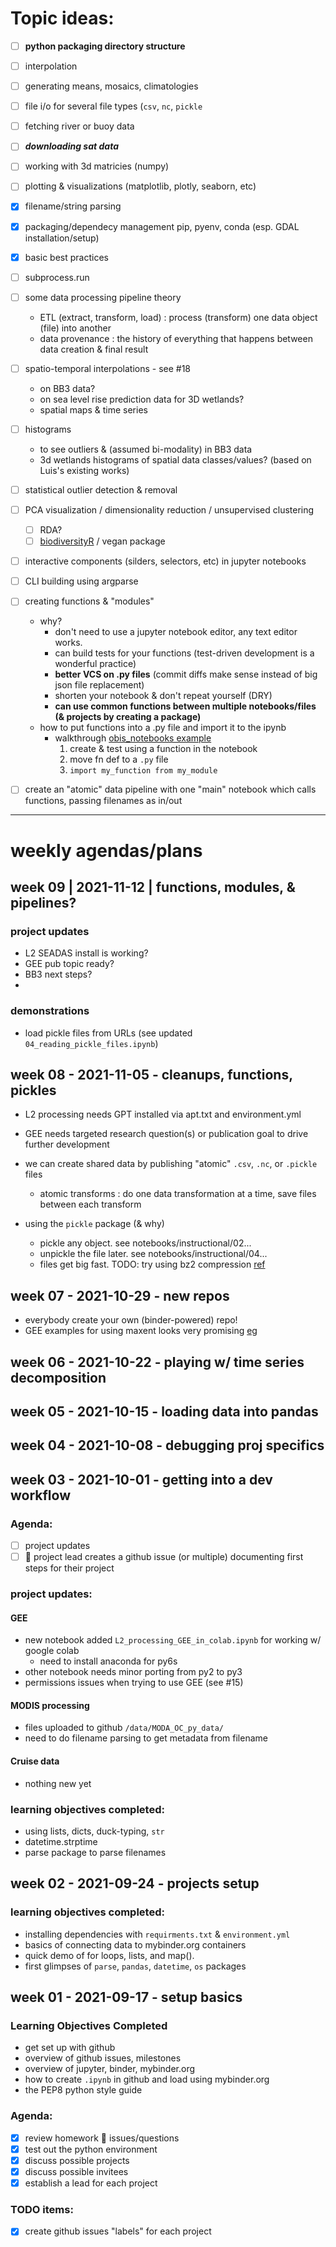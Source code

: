 # Topic ideas:
* [ ] **python packaging directory structure**
* [ ] interpolation 
* [ ] generating means, mosaics, climatologies
* [ ] file i/o for several file types (`csv`, `nc`, `pickle`
* [ ] fetching river or buoy data 
* [ ] ***downloading sat data***
* [ ] working with 3d matricies (numpy)
* [ ] plotting & visualizations (matplotlib, plotly, seaborn, etc)
* [x] filename/string parsing
* [x] packaging/dependecy management pip, pyenv, conda (esp. GDAL installation/setup)
* [x] basic best practices
* [ ] subprocess.run
* [ ] some data processing pipeline theory
    * ETL (extract, transform, load) : process (transform) one data object (file) into another
    * data provenance : the history of everything that happens between data creation & final result
* [ ] spatio-temporal interpolations - see #18
    * on BB3 data?
    * on sea level rise prediction data for 3D wetlands? 
    * spatial maps & time series
* [ ] histograms
    * to see outliers & (assumed bi-modality) in BB3 data
    * 3d wetlands histograms of spatial data classes/values? (based on Luis's existing works)
* [ ] statistical outlier detection & removal
* [ ] PCA visualization / dimensionality reduction / unsupervised clustering
    * [ ] RDA? 
    * [ ] [biodiversityR](https://github.com/cran/BiodiversityR) / vegan package
* [ ] interactive components (silders, selectors, etc) in jupyter notebooks
* [ ] CLI building using argparse


* [ ] creating functions & "modules"
    * why?
        * don't need to use a jupyter notebook editor, any text editor works. 
        * can build tests for your functions (test-driven development is a wonderful practice)
        * **better VCS on .py files** (commit diffs make sense instead of big json file replacement)
        * shorten your notebook & don't repeat yourself (DRY)
        * **can use common functions between multiple notebooks/files (& projects by creating a package)**
    * how to put functions into a .py file and import it to the ipynb
        * walkthrough [obis_notebooks example](https://github.com/USF-IMARS/obis_notebooks/blob/master/dwc_download_and_analyze.ipynb)
            1. create & test using a function in the notebook
            2. move fn def to a `.py` file
            3. `import my_function from my_module`
* [ ] create an "atomic" data pipeline with one "main" notebook which calls functions, passing filenames as in/out

-----------------------------------------------------------------------------------

# weekly agendas/plans

## week 09 | 2021-11-12 | functions, modules, & pipelines?
### project updates
* L2 SEADAS install is working?
* GEE pub topic ready?
* BB3 next steps?
* 
### demonstrations
* load pickle files from URLs (see updated `04_reading_pickle_files.ipynb`)

## week 08 - 2021-11-05 - cleanups, functions, pickles
* L2 processing needs GPT installed via apt.txt and environment.yml
* GEE needs targeted research question(s) or publication goal to drive further development 

* we can create shared data by publishing "atomic" `.csv`, `.nc`, or `.pickle` files
    * atomic transforms : do one data transformation at a time, save files between each transform
* using the `pickle` package (& why)
    * pickle any object. see notebooks/instructional/02...
    * unpickle the file later. see notebooks/instructional/04...
    * files get big fast. TODO: try using bz2 compression [ref](https://betterprogramming.pub/load-fast-load-big-with-compressed-pickles-5f311584507e)

## week 07 - 2021-10-29 - new repos
* everybody create your own (binder-powered) repo!
* GEE examples for using maxent looks very promising [eg](https://code.earthengine.google.com/b1a0cc8c8ff49eadae115caadbbab3b8)

## week 06 - 2021-10-22 - playing w/ time series decomposition
## week 05 - 2021-10-15 - loading data into pandas
## week 04 - 2021-10-08 - debugging proj specifics
## week 03 - 2021-10-01 - getting into a dev workflow
### Agenda:
* [ ] project updates
* [ ] :book: project lead creates a github issue (or multiple) documenting first steps for their project 

### project updates:
#### GEE
* new notebook added `L2_processing_GEE_in_colab.ipynb` for working w/ google colab
    * need to install anaconda for py6s
* other notebook needs minor porting from py2 to py3
* permissions issues when trying to use GEE (see #15)

#### MODIS processing
* files uploaded to github `/data/MODA_OC_py_data/`
* need to do filename parsing to get metadata from filename

#### Cruise data
* nothing new yet

### learning objectives completed:
* using lists, dicts, duck-typing, `str`
* datetime.strptime
* parse package to parse filenames


## week 02 - 2021-09-24 - projects setup
### learning objectives completed:
* installing dependencies with `requirments.txt` & `environment.yml`
* basics of connecting data to mybinder.org containers
* quick demo of for loops, lists, and map().
* first glimpses of `parse`, `pandas`, `datetime`, `os` packages


## week 01 - 2021-09-17 - setup basics
### Learning Objectives Completed
* get set up with github
* overview of github issues, milestones
* overview of jupyter, binder, mybinder.org
* how to create `.ipynb` in github and load using mybinder.org
* the PEP8 python style guide

### Agenda:
* [X] review homework :book: issues/questions
* [X] test out the python environment
* [X] discuss possible projects
* [X] discuss possible invitees
* [X] establish a lead for each project

### TODO items:
* [X] create github issues "labels" for each project
